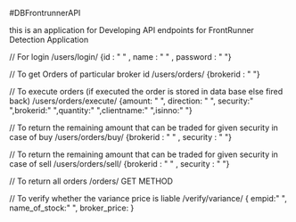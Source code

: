 #DBFrontrunnerAPI

this is an application for Developing API endpoints for FrontRunner Detection Application

  // For login
/users/login/                   {id : " " , name : " " , password : " "}

  // To get Orders of particular broker id
/users/orders/                  {brokerid : " "}

  // To execute orders (if executed the order is stored in data base else fired back)
/users/orders/execute/          {amount: " ", direction: " ", security:" ",brokerid:" ",quantity:" ",clientname:" ",isinno:" "}

  // To return the remaining amount that can be traded for given security in case of buy
/users/orders/buy/              {brokerid : " " , security : " "}

  // To return the remaining amount that can be traded for given security in case of sell
/users/orders/sell/             {brokerid : " " , security : " "}

  // To return all orders
/orders/                         GET METHOD

  // To verify whether the variance price is liable
/verify/variance/               { empid:" ", name_of_stock:" ", broker_price: }